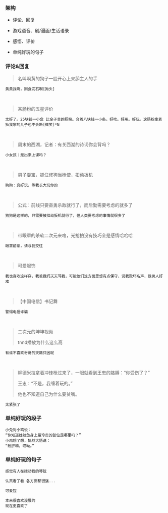 
<script setup>
import CheckOutComponent from './template/checkOut.vue'
</script>

### 架构

- 评论、回复

- 游戏语音、剧/漫画/生活语录

- 感悟、评价

- 单纯好玩的句子

  



### 评论&回复

> 名叫啊黄的狗子一脸开心上来舔主人的手

```
黄黄我啊，刚食完石啊[狗头]
```

<br/>

> 某肠粉的五星评价

```
太好了。25块钱一小盒 比金子贵的肠粉。合着八块钱一小条。好吃。好用。好玩。这肠粉拿着抽我家的儿子也不会断[微笑]*N
```

<br/>

> 周末的西湖，记者：有关西湖的诗词你会背吗？

```
小女孩：是出来上课吗？
```

<br/>

> 男子耍宝，抓住修狗当枪使，扣动扳机

```
狗狗：真好玩，等我长大玩你的
```

<br/>

> 公式：前线只要奋勇杀敌就行了，而后勤需要考虑的就多了

```
狗狗是这样的，只需要被扣动扳机就行了，但人类要考虑的事情就很多了
```

<br/>

> 带眼罩的杀软二次元来咯，光抢拍没有技巧全是感情哈哈哈

```
眼罩前辈，请与我交往
```

<br/>

> 可爱服饰

```
我也喜欢这样穿，我爸我妈天天骂我，可能他们这方面思想有点保守，说我败坏名声，做男人好难
```

<br/>

> 【中国电信】书记舞

```
警惕电信诈骗
```

<br/>

> 二次元的坤坤视频
>
> tnnd播放为什么这么高

```
有谁不喜欢哥哥的天籁只因呢
```







<br/>

> 柳德米拉拿着冲锋枪过来了，一眼就看到王忠的胳膊：“你受伤了？”
>
> 王忠：“不是，我缠着玩的。”
>
> 他也不知道自己为什么要贫嘴。

```
太紧张了
```





### 单纯好玩的段子

```
小兔对小鸡说：
“你知道娃娃鱼身上最珍贵的部位是哪里吗？”
小鸡想了想，恍然大悟说：
“鲵肝嘛，哎呦。”
```





### 单纯好玩的句子

```
感觉有人在拨动我的琴弦
```



```
认真看了看 各方面都很强...
```



```
可爱捏
```



```
本来很喜欢漫展的
现在更喜欢了
```



